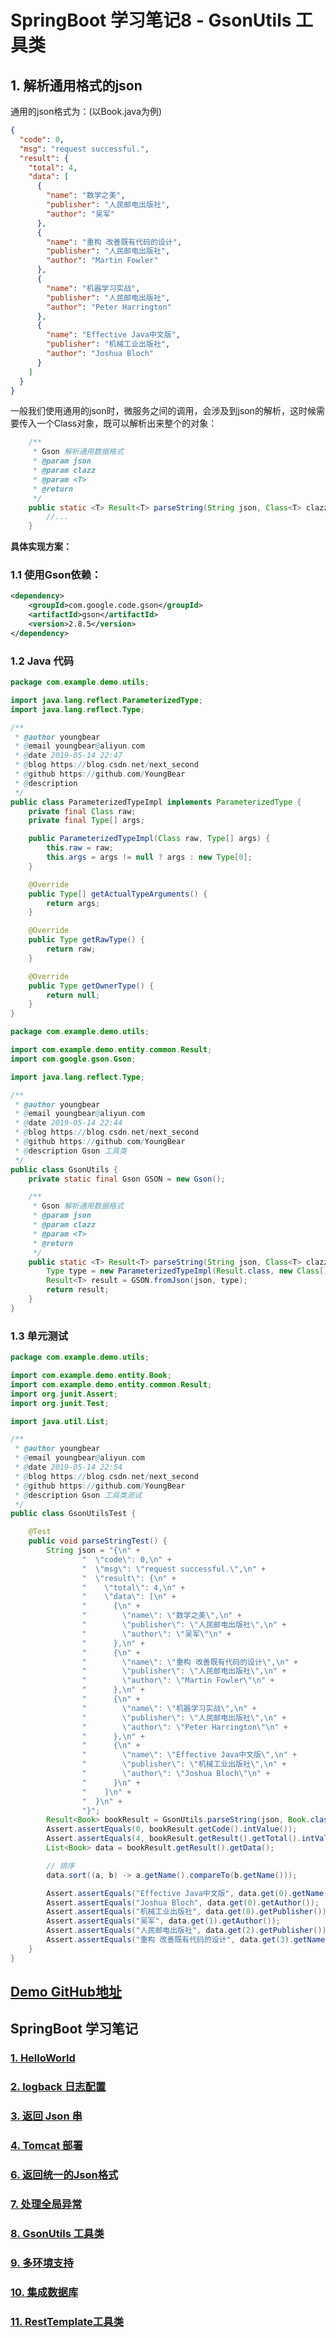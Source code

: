 # SpringBoot 学习笔记8 - GsonUtils 工具类



## 1. 解析通用格式的json

通用的json格式为：(以Book.java为例)

```json
{
  "code": 0,
  "msg": "request successful.",
  "result": {
    "total": 4,
    "data": [
      {
        "name": "数学之美",
        "publisher": "人民邮电出版社",
        "author": "吴军"
      },
      {
        "name": "重构 改善既有代码的设计",
        "publisher": "人民邮电出版社",
        "author": "Martin Fowler"
      },
      {
        "name": "机器学习实战",
        "publisher": "人民邮电出版社",
        "author": "Peter Harrington"
      },
      {
        "name": "Effective Java中文版",
        "publisher": "机械工业出版社",
        "author": "Joshua Bloch"
      }
    ]
  }
}
```



一般我们使用通用的json时，微服务之间的调用，会涉及到json的解析，这时候需要传入一个Class对象，既可以解析出来整个的对象：

```java
    /**
     * Gson 解析通用数据格式
     * @param json
     * @param clazz
     * @param <T>
     * @return
     */
    public static <T> Result<T> parseString(String json, Class<T> clazz) {
        //...
    }
```

**具体实现方案：**

### 1.1 使用Gson依赖：

```xml
<dependency>
    <groupId>com.google.code.gson</groupId>
    <artifactId>gson</artifactId>
    <version>2.8.5</version>
</dependency>
```

### 1.2 Java 代码

```java
package com.example.demo.utils;

import java.lang.reflect.ParameterizedType;
import java.lang.reflect.Type;

/**
 * @author youngbear
 * @email youngbear@aliyun.com
 * @date 2019-05-14 22:47
 * @blog https://blog.csdn.net/next_second
 * @github https://github.com/YoungBear
 * @description
 */
public class ParameterizedTypeImpl implements ParameterizedType {
    private final Class raw;
    private final Type[] args;

    public ParameterizedTypeImpl(Class raw, Type[] args) {
        this.raw = raw;
        this.args = args != null ? args : new Type[0];
    }

    @Override
    public Type[] getActualTypeArguments() {
        return args;
    }

    @Override
    public Type getRawType() {
        return raw;
    }

    @Override
    public Type getOwnerType() {
        return null;
    }
}
```



```java
package com.example.demo.utils;

import com.example.demo.entity.common.Result;
import com.google.gson.Gson;

import java.lang.reflect.Type;

/**
 * @author youngbear
 * @email youngbear@aliyun.com
 * @date 2019-05-14 22:44
 * @blog https://blog.csdn.net/next_second
 * @github https://github.com/YoungBear
 * @description Gson 工具类
 */
public class GsonUtils {
    private static final Gson GSON = new Gson();

    /**
     * Gson 解析通用数据格式
     * @param json
     * @param clazz
     * @param <T>
     * @return
     */
    public static <T> Result<T> parseString(String json, Class<T> clazz) {
        Type type = new ParameterizedTypeImpl(Result.class, new Class[]{clazz});
        Result<T> result = GSON.fromJson(json, type);
        return result;
    }
}
```

### 1.3 单元测试

```java
package com.example.demo.utils;

import com.example.demo.entity.Book;
import com.example.demo.entity.common.Result;
import org.junit.Assert;
import org.junit.Test;

import java.util.List;

/**
 * @author youngbear
 * @email youngbear@aliyun.com
 * @date 2019-05-14 22:54
 * @blog https://blog.csdn.net/next_second
 * @github https://github.com/YoungBear
 * @description Gson 工具类测试
 */
public class GsonUtilsTest {

    @Test
    public void parseStringTest() {
        String json = "{\n" +
                "  \"code\": 0,\n" +
                "  \"msg\": \"request successful.\",\n" +
                "  \"result\": {\n" +
                "    \"total\": 4,\n" +
                "    \"data\": [\n" +
                "      {\n" +
                "        \"name\": \"数学之美\",\n" +
                "        \"publisher\": \"人民邮电出版社\",\n" +
                "        \"author\": \"吴军\"\n" +
                "      },\n" +
                "      {\n" +
                "        \"name\": \"重构 改善既有代码的设计\",\n" +
                "        \"publisher\": \"人民邮电出版社\",\n" +
                "        \"author\": \"Martin Fowler\"\n" +
                "      },\n" +
                "      {\n" +
                "        \"name\": \"机器学习实战\",\n" +
                "        \"publisher\": \"人民邮电出版社\",\n" +
                "        \"author\": \"Peter Harrington\"\n" +
                "      },\n" +
                "      {\n" +
                "        \"name\": \"Effective Java中文版\",\n" +
                "        \"publisher\": \"机械工业出版社\",\n" +
                "        \"author\": \"Joshua Bloch\"\n" +
                "      }\n" +
                "    ]\n" +
                "  }\n" +
                "}";
        Result<Book> bookResult = GsonUtils.parseString(json, Book.class);
        Assert.assertEquals(0, bookResult.getCode().intValue());
        Assert.assertEquals(4, bookResult.getResult().getTotal().intValue());
        List<Book> data = bookResult.getResult().getData();

        // 排序
        data.sort((a, b) -> a.getName().compareTo(b.getName()));

        Assert.assertEquals("Effective Java中文版", data.get(0).getName());
        Assert.assertEquals("Joshua Bloch", data.get(0).getAuthor());
        Assert.assertEquals("机械工业出版社", data.get(0).getPublisher());
        Assert.assertEquals("吴军", data.get(1).getAuthor());
        Assert.assertEquals("人民邮电出版社", data.get(2).getPublisher());
        Assert.assertEquals("重构 改善既有代码的设计", data.get(3).getName());
    }
}
```



## [Demo GitHub地址](https://github.com/YoungBear/SpringBootDemo)



## SpringBoot 学习笔记

### [1. HelloWorld](./SpringBoot-1-HelloWorld.md)

### [2. logback 日志配置](./SpringBoot-2-logback.md)

### [3. 返回 Json 串](./SpringBoot-3-Json.md)

### [4. Tomcat 部署](./SpringBoot-4-Tomcat.md)

### [6. 返回统一的Json格式](./SpringBoot-6-CommonJson.md)

### [7. 处理全局异常](./SpringBoot-7-GlobalExceptionHandler.md)

### [8. GsonUtils 工具类](./SpringBoot-8-GsonUtils.md)

### [9. 多环境支持](./SpringBoot-9-MultipyEnv.md)

### [10. 集成数据库](./SpringBoot-10-Database.md)

### [11. RestTemplate工具类](./SpringBoot-11-RestTemplateUtils.md)
